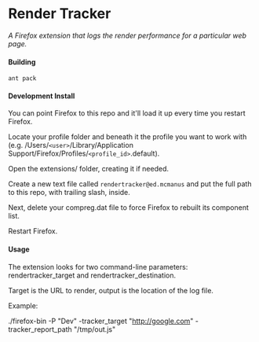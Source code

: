Render Tracker
====================================

*A Firefox extension that logs the render performance for a particular web page.*


#### Building ####

`ant pack`


#### Development Install ####

You can point Firefox to this repo and it'll load it up every time you restart Firefox.

Locate your profile folder and beneath it the profile you want to work with (e.g. /Users/`<user>`/Library/Application Support/Firefox/Profiles/`<profile_id>`.default).

Open the extensions/ folder, creating it if needed.

Create a new text file called `rendertracker@ed.mcmanus` and put the full path to this repo, with trailing slash, inside.

Next, delete your compreg.dat file to force Firefox to rebuilt its component list.

Restart Firefox.


#### Usage ####

The extension looks for two command-line parameters: rendertracker\_target and rendertracker_destination.

Target is the URL to render, output is the location of the log file.

Example:

./firefox-bin -P "Dev" -tracker\_target "http://google.com" -tracker\_report\_path "/tmp/out.js"